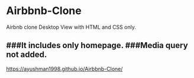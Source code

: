 # Airbbnb-Clone
Airbnb clone Desktop View with HTML and CSS only.


###It includes only homepage.
###Media query not added.
--------------
https://ayushman1998.github.io/Airbbnb-Clone/
